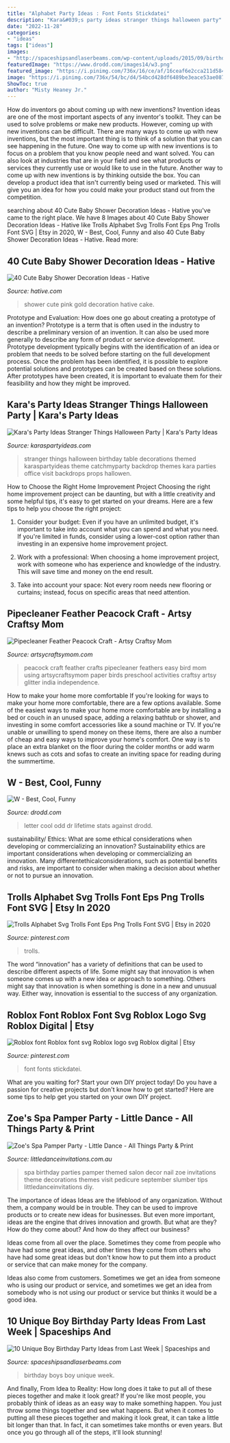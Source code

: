 ```yaml
---
title: "Alphabet Party Ideas : Font Fonts Stickdatei"
description: "Kara&#039;s party ideas stranger things halloween party"
date: "2022-11-28"
categories:
- "ideas"
tags: ["ideas"]
images:
- "http://spaceshipsandlaserbeams.com/wp-content/uploads/2015/09/birthday-party-ideas-for-boys-10.jpg"
featuredImage: "https://www.drodd.com/images14/w3.png"
featured_image: "https://i.pinimg.com/736x/16/ce/af/16ceaf6e2cca211d584f54d36aa6f69e.jpg"
image: "https://i.pinimg.com/736x/54/bc/d4/54bcd428df6489be3eace53ae0879e33.jpg"
ShowToc: true
author: "Misty Heaney Jr."
---
```



How do inventors go about coming up with new inventions?
Invention ideas are one of the most important aspects of any inventor's toolkit. They can be used to solve problems or make new products. However, coming up with new inventions can be difficult. There are many ways to come up with new inventions, but the most important thing is to think of a solution that you can see happening in the future.
One way to come up with new inventions is to focus on a problem that you know people need and want solved. You can also look at industries that are in your field and see what products or services they currently use or would like to use in the future. Another way to come up with new inventions is by thinking outside the box. You can develop a product idea that isn't currently being used or marketed. This will give you an idea for how you could make your product stand out from the competition.

	

		
searching about 40 Cute Baby Shower Decoration Ideas - Hative you've came to the right place. We have 8 Images about 40 Cute Baby Shower Decoration Ideas - Hative like Trolls Alphabet Svg Trolls Font Eps Png Trolls Font SVG | Etsy in 2020, W - Best, Cool, Funny and also 40 Cute Baby Shower Decoration Ideas - Hative. Read more:
		
    
## 40 Cute Baby Shower Decoration Ideas - Hative

<img loading=lazy src="https://hative.com/wp-content/uploads/2014/02/baby-shower-ideas/gold-pink-baby-shower-for-girl-49.jpg" onerror="this.onerror=null;this.src='https://tse4.mm.bing.net/th?id=OIP.sE6iROSo4TAODYUybKXX-QHaKD&amp;pid=15.1';" alt="40 Cute Baby Shower Decoration Ideas - Hative">

_Source: hative.com_

>shower cute pink gold decoration hative cake. 

	

Prototype and Evaluation: How does one go about creating a prototype of an invention?
Prototype is a term that is often used in the industry to describe a preliminary version of an invention. It can also be used more generally to describe any form of product or service development. Prototype development typically begins with the identification of an idea or problem that needs to be solved before starting on the full development process. Once the problem has been identified, it is possible to explore potential solutions and prototypes can be created based on these solutions. After prototypes have been created, it is important to evaluate them for their feasibility and how they might be improved.

    
## Kara&#039;s Party Ideas Stranger Things Halloween Party | Kara&#039;s Party Ideas

<img loading=lazy src="https://karaspartyideas.com/wp-content/uploads/2018/09/Stranger-Things-Party-Table-Angled-1.jpg" onerror="this.onerror=null;this.src='https://tse1.mm.bing.net/th?id=OIP.sDujLk-qCZ-ZOi5p7TTPzwHaLH&amp;pid=15.1';" alt="Kara&#039;s Party Ideas Stranger Things Halloween Party | Kara&#039;s Party Ideas">

_Source: karaspartyideas.com_

>stranger things halloween birthday table decorations themed karaspartyideas theme catchmyparty backdrop themes kara parties office visit backdrops props hallowen. 

	

How to Choose the Right Home Improvement Project
Choosing the right home improvement project can be daunting, but with a little creativity and some helpful tips, it's easy to get started on your dreams. Here are a few tips to help you choose the right project:
1. Consider your budget: Even if you have an unlimited budget, it's important to take into account what you can spend and what you need. If you're limited in funds, consider using a lower-cost option rather than investing in an expensive home improvement project.

2. Work with a professional: When choosing a home improvement project, work with someone who has experience and knowledge of the industry. This will save time and money on the end result.

3. Take into account your space: Not every room needs new flooring or curtains; instead, focus on specific areas that need attention.

    
## Pipecleaner Feather Peacock Craft - Artsy Craftsy Mom

<img loading=lazy src="https://i1.wp.com/artsycraftsymom.com/content/uploads/2014/02/Pipecleaner-Craft-1-2.jpg?fit=700%2C1050&amp;ssl=1" onerror="this.onerror=null;this.src='https://tse2.mm.bing.net/th?id=OIP.XPyeEGwZix0lsk4W-ny5OgHaLH&amp;pid=15.1';" alt="Pipecleaner Feather Peacock Craft - Artsy Craftsy Mom">

_Source: artsycraftsymom.com_

>peacock craft feather crafts pipecleaner feathers easy bird mom using artsycraftsymom paper birds preschool activities craftsy artsy glitter india independence. 

	

How to make your home more comfortable
If you're looking for ways to make your home more comfortable, there are a few options available. Some of the easiest ways to make your home more comfortable are by installing a bed or couch in an unused space, adding a relaxing bathtub or shower, and investing in some comfort accessories like a sound machine or TV. If you're unable or unwilling to spend money on these items, there are also a number of cheap and easy ways to improve your home's comfort. One way is to place an extra blanket on the floor during the colder months or add warm knews such as cots and sofas to create an inviting space for reading during the summertime.

    
## W - Best, Cool, Funny

<img loading=lazy src="https://www.drodd.com/images14/w3.png" onerror="this.onerror=null;this.src='https://tse2.mm.bing.net/th?id=OIP.4CPBTHrs1LTmjWhNyf3VEwHaG5&amp;pid=15.1';" alt="W - Best, Cool, Funny">

_Source: drodd.com_

>letter cool odd dr lifetime stats against drodd. 

	

sustainability/ Ethics: What are some ethical considerations when developing or commercializing an innovation?
Sustainability ethics are important considerations when developing or commercializing an innovation. Many differentethicalconsiderations, such as potential benefits and risks, are important to consider when making a decision about whether or not to pursue an innovation.

    
## Trolls Alphabet Svg Trolls Font Eps Png Trolls Font SVG | Etsy In 2020

<img loading=lazy src="https://i.pinimg.com/736x/54/bc/d4/54bcd428df6489be3eace53ae0879e33.jpg" onerror="this.onerror=null;this.src='https://tse1.mm.bing.net/th?id=OIP.-7FRiK5CKm5FbPgEt4-f1AHaHa&amp;pid=15.1';" alt="Trolls Alphabet Svg Trolls Font Eps Png Trolls Font SVG | Etsy in 2020">

_Source: pinterest.com_

>trolls. 

	

The word “innovation” has a variety of definitions that can be used to describe different aspects of life. Some might say that innovation is when someone comes up with a new idea or approach to something. Others might say that innovation is when something is done in a new and unusual way. Either way, innovation is essential to the success of any organization.

    
## Roblox Font Roblox Font Svg Roblox Logo Svg Roblox Digital | Etsy

<img loading=lazy src="https://i.pinimg.com/736x/16/ce/af/16ceaf6e2cca211d584f54d36aa6f69e.jpg" onerror="this.onerror=null;this.src='https://tse2.mm.bing.net/th?id=OIP.tMM_5Q-Il7VimfWvC0ghNwHaFT&amp;pid=15.1';" alt="Roblox font Roblox font svg Roblox logo svg Roblox digital | Etsy">

_Source: pinterest.com_

>font fonts stickdatei. 

	

What are you waiting for? Start your own DIY project today!
Do you have a passion for creative projects but don't know how to get started? Here are some tips to help get you started on your own DIY project.

    
## Zoe&#039;s Spa Pamper Party - Little Dance - All Things Party &amp; Print

<img loading=lazy src="https://cdn3.bigcommerce.com/s-zzx0lnhv/product_images/uploaded_images/b7e06409-2eff-4090-a9ae-ddf19e80a18b.jpg" onerror="this.onerror=null;this.src='https://tse1.mm.bing.net/th?id=OIP.cF3oh0RCpVmfNpn_cNrGYwAAAA&amp;pid=15.1';" alt="Zoe&#039;s Spa Pamper Party - Little Dance - All Things Party &amp; Print">

_Source: littledanceinvitations.com.au_

>spa birthday parties pamper themed salon decor nail zoe invitations theme decorations themes visit pedicure september slumber tips littledanceinvitations diy. 

	

The importance of ideas
Ideas are the lifeblood of any organization. Without them, a company would be in trouble. They can be used to improve products or to create new ideas for businesses. But even more important, ideas are the engine that drives innovation and growth.
But what are they? How do they come about? And how do they affect our business?

Ideas come from all over the place. Sometimes they come from people who have had some great ideas, and other times they come from others who have had some great ideas but don't know how to put them into a product or service that can make money for the company.

Ideas also come from customers. Sometimes we get an idea from someone who is using our product or service, and sometimes we get an idea from somebody who is not using our product or service but thinks it would be a good idea.

    
## 10 Unique Boy Birthday Party Ideas From Last Week | Spaceships And

<img loading=lazy src="http://spaceshipsandlaserbeams.com/wp-content/uploads/2015/09/birthday-party-ideas-for-boys-10.jpg" onerror="this.onerror=null;this.src='https://tse2.mm.bing.net/th?id=OIP.4tD4tE4KCLooBw_EK_FGVQHaLH&amp;pid=15.1';" alt="10 Unique Boy Birthday Party Ideas from Last Week | Spaceships and">

_Source: spaceshipsandlaserbeams.com_

>birthday boys boy unique week. 

	

And finally, From Idea to Reality: How long does it take to put all of these pieces together and make it look great?
If you're like most people, you probably think of ideas as an easy way to make something happen. You just throw some things together and see what happens. But when it comes to putting all these pieces together and making it look great, it can take a little bit longer than that. In fact, it can sometimes take months or even years. But once you go through all of the steps, it'll look stunning!


